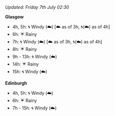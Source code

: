 *Updated: Friday 7th July 02:30*

**Glasgow**

* 4h, 5h: :cyclone: Windy (:cloud:) [:cloud: as of 3h, :cyclone:(:cloud:) as of 4h]
* 6h: :umbrella: Rainy
* 7h: :cyclone: Windy (:cloud:) [:cloud: as of 3h, :cyclone:(:cloud:) as of 4h]
* 8h: :umbrella: Rainy
* 9h - 13h: :cyclone: Windy (:cloud:)
* 14h: :umbrella: Rainy
* 15h: :cyclone: Windy (:cloud:)

**Edinburgh**

* 4h, 5h: :cyclone: Windy (:cloud:)
* 6h: :umbrella: Rainy
* 7h - 15h: :cyclone: Windy (:cloud:)
